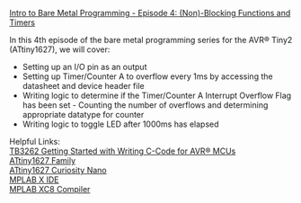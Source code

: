 [Intro to Bare Metal Programming - Episode 4: (Non)-Blocking Functions and Timers](https://www.youtube.com/watch?v=Cxabz8PcgaU&list=PLtQdQmNK_0DQ8KGcZ1BOPv-3RDPvtqJ1H&index=4)


In this 4th episode of the bare metal programming series for the AVR® Tiny2 (ATtiny1627), we will cover:  
   - Setting up an I/O pin as an output  
   - Setting up Timer/Counter A to overflow every 1ms by accessing the datasheet and device header file  
   - Writing logic to determine if the Timer/Counter A Interrupt Overflow Flag has been set - Counting the number of overflows and determining appropriate datatype for counter  
   - Writing logic to toggle LED after 1000ms has elapsed  
   
   Helpful Links:  
[TB3262 Getting Started with Writing C-Code for AVR® MCUs](https://mchp.us/34HSmoU)  
[ATtiny1627 Family](https://mchp.us/3umZAb4)  
[ATtiny1627 Curiosity Nano](https://mchp.us/3IxaqjS)  
[MPLAB X IDE](https://mchp.us/3iwbB8S)  
[MPLAB XC8 Compiler](https://mchp.us/3qtCwpX)  